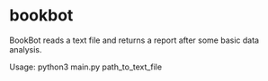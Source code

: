 # bookbot

BookBot reads a text file and returns a report after some basic data analysis.

Usage: python3 main.py path_to_text_file
